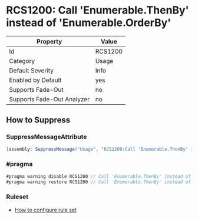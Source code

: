 # RCS1200: Call 'Enumerable\.ThenBy' instead of 'Enumerable\.OrderBy'

Property | Value
--- | ---
Id|RCS1200
Category|Usage
Default Severity|Info
Enabled by Default|yes
Supports Fade\-Out|no
Supports Fade\-Out Analyzer|no

## How to Suppress

### SuppressMessageAttribute

```csharp
[assembly: SuppressMessage("Usage", "RCS1200:Call 'Enumerable.ThenBy' instead of 'Enumerable.OrderBy'.", Justification = "<Pending>")]
```

### \#pragma

```csharp
#pragma warning disable RCS1200 // Call 'Enumerable.ThenBy' instead of 'Enumerable.OrderBy'.
#pragma warning restore RCS1200 // Call 'Enumerable.ThenBy' instead of 'Enumerable.OrderBy'.
```

### Ruleset

* [How to configure rule set](../HowToConfigureAnalyzers.md)
